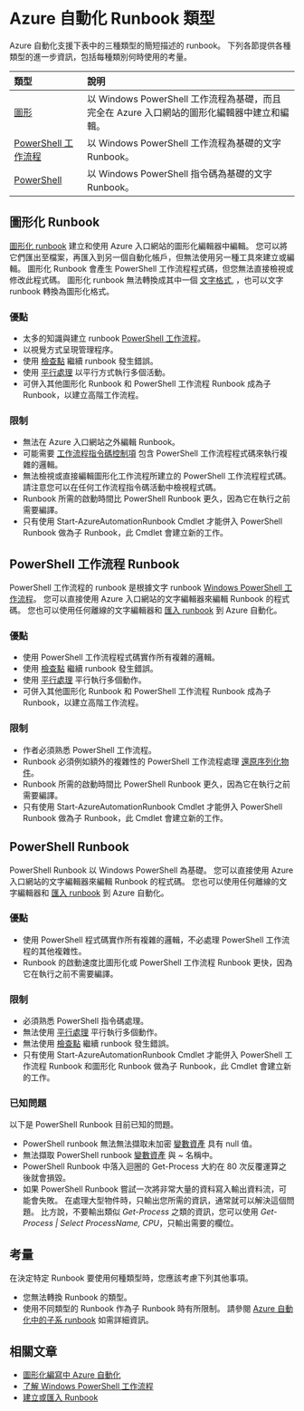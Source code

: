 <properties 
   pageTitle="Azure 自動化 Runbook 類型"
   description="描述您在 Azure 自動化中可使用的各種 Runbook，以及您在決定使用何種類型時應該納入的考量。 "
   services="automation"
   documentationCenter=""
   authors="bwren"
   manager="stevenka"
   editor="tysonn" />
<tags 
   ms.service="automation"
   ms.devlang="na"
   ms.topic="article"
   ms.tgt_pltfrm="na"
   ms.workload="infrastructure-services"
   ms.date="11/13/2015"
   ms.author="bwren" />


# Azure 自動化 Runbook 類型

Azure 自動化支援下表中的三種類型的簡短描述的 runbook。 下列各節提供各種類型的進一步資訊，包括每種類別何時使用的考量。


| 類型| 說明|
|:---|:---|
| [圖形](#graphical-runbooks)| 以 Windows PowerShell 工作流程為基礎，而且完全在 Azure 入口網站的圖形化編輯器中建立和編輯。|
| [PowerShell 工作流程](#powershell-workflow-runbooks)| 以 Windows PowerShell 工作流程為基礎的文字 Runbook。|
| [PowerShell](#powershell-runbooks)| 以 Windows PowerShell 指令碼為基礎的文字 Runbook。|

## 圖形化 Runbook

[圖形化 runbook](automation-runbook-types.md#graphical-runbooks) 建立和使用 Azure 入口網站的圖形化編輯器中編輯。 您可以將它們匯出至檔案，再匯入到另一個自動化帳戶，但無法使用另一種工具來建立或編輯。 圖形化 Runbook 會產生 PowerShell 工作流程程式碼，但您無法直接檢視或修改此程式碼。 圖形化 runbook 無法轉換成其中一個 [文字格式](automation-runbook-types.md), ，也可以文字 runbook 轉換為圖形化格式。

### 優點

- 太多的知識與建立 runbook [PowerShell 工作流程](automation-powershell-workflow.md)。
- 以視覺方式呈現管理程序。
- 使用 [檢查點](automation-powershell-workflow.md#checkpoints) 繼續 runbook 發生錯誤。
- 使用 [平行處理](automation-powershell-workflow.md#parallel-processing) 以平行方式執行多個活動。
- 可併入其他圖形化 Runbook 和 PowerShell 工作流程 Runbook 成為子 Runbook，以建立高階工作流程。


### 限制

- 無法在 Azure 入口網站之外編輯 Runbook。
- 可能需要 [工作流程指令碼控制項](automation-powershell-workflow.md#activities) 包含 PowerShell 工作流程程式碼來執行複雜的邏輯。
- 無法檢視或直接編輯圖形化工作流程所建立的 PowerShell 工作流程程式碼。 請注意您可以在任何工作流程指令碼活動中檢視程式碼。
- Runbook 所需的啟動時間比 PowerShell Runbook 更久，因為它在執行之前需要編譯。
- 只有使用 Start-AzureAutomationRunbook Cmdlet 才能併入 PowerShell Runbook 做為子 Runbook，此 Cmdlet 會建立新的工作。


## PowerShell 工作流程 Runbook

PowerShell 工作流程的 runbook 是根據文字 runbook [Windows PowerShell 工作流程](automation-powershell-workflow.md)。 您可以直接使用 Azure 入口網站的文字編輯器來編輯 Runbook 的程式碼。 您也可以使用任何離線的文字編輯器和 [匯入 runbook](http://msdn.microsoft.com/library/azure/dn643637.aspx) 到 Azure 自動化。

### 優點

- 使用 PowerShell 工作流程程式碼實作所有複雜的邏輯。
- 使用 [檢查點](automation-powershell-workflow.md#checkpoints) 繼續 runbook 發生錯誤。
- 使用 [平行處理](automation-powershell-workflow.md#parallel-processing) 平行執行多個動作。
- 可併入其他圖形化 Runbook 和 PowerShell 工作流程 Runbook 成為子 Runbook，以建立高階工作流程。


### 限制

- 作者必須熟悉 PowerShell 工作流程。
- Runbook 必須例如額外的複雜性的 PowerShell 工作流程處理 [還原序列化物件](automation-powershell-workflow.md#code-changes)。
- Runbook 所需的啟動時間比 PowerShell Runbook 更久，因為它在執行之前需要編譯。
- 只有使用 Start-AzureAutomationRunbook Cmdlet 才能併入 PowerShell Runbook 做為子 Runbook，此 Cmdlet 會建立新的工作。


## PowerShell Runbook

PowerShell Runbook 以 Windows PowerShell 為基礎。 您可以直接使用 Azure 入口網站的文字編輯器來編輯 Runbook 的程式碼。 您也可以使用任何離線的文字編輯器和 [匯入 runbook](http://msdn.microsoft.com/library/azure/dn643637.aspx) 到 Azure 自動化。

### 優點

- 使用 PowerShell 程式碼實作所有複雜的邏輯，不必處理 PowerShell 工作流程的其他複雜性。
- Runbook 的啟動速度比圖形化或 PowerShell 工作流程 Runbook 更快，因為它在執行之前不需要編譯。

### 限制

- 必須熟悉 PowerShell 指令碼處理。
- 無法使用 [平行處理](automation-powershell-workflow.md#parallel-processing) 平行執行多個動作。
- 無法使用 [檢查點](automation-powershell-workflow.md#checkpoints) 繼續 runbook 發生錯誤。
- 只有使用 Start-AzureAutomationRunbook Cmdlet 才能併入 PowerShell 工作流程 Runbook 和圖形化 Runbook 做為子 Runbook，此 Cmdlet 會建立新的工作。

### 已知問題

以下是 PowerShell Runbook 目前已知的問題。

- PowerShell runbook 無法無法擷取未加密 [變數資產](automation-variables.md) 具有 null 值。
- 無法擷取 PowerShell runbook [變數資產](automation-variables.md) 與 *~* 名稱中。
- PowerShell Runbook 中落入迴圈的 Get-Process 大約在 80 次反覆運算之後就會損毀。
- 如果 PowerShell Runbook 嘗試一次將非常大量的資料寫入輸出資料流，可能會失敗。 在處理大型物件時，只輸出您所需的資訊，通常就可以解決這個問題。 比方說，不要輸出類似 *Get-Process* 之類的資訊，您可以使用 *Get-Process | Select ProcessName, CPU*，只輸出需要的欄位。

## 考量

在決定特定 Runbook 要使用何種類型時，您應該考慮下列其他事項。

- 您無法轉換 Runbook 的類型。
- 使用不同類型的 Runbook 作為子 Runbook 時有所限制。 請參閱 [Azure 自動化中的子系 runbook](automation-child-runbooks.md) 如需詳細資訊。




## 相關文章

- [圖形化編寫中 Azure 自動化](automation-graphical-authoring-intro.md)
- [了解 Windows PowerShell 工作流程](automation-powershell-workflow.md)
- [建立或匯入 Runbook](http://msdn.microsoft.com/library/azure/dn643637.aspx)







